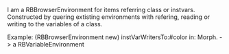 I am a RBBrowserEnvironment for items referring class or instvars.
Constructed by quering extisting environments with 
refering, reading or writing to the variables of a class.

Example:
(RBBrowserEnvironment new) instVarWritersTo:#color in: Morph.
-> a RBVariableEnvironment